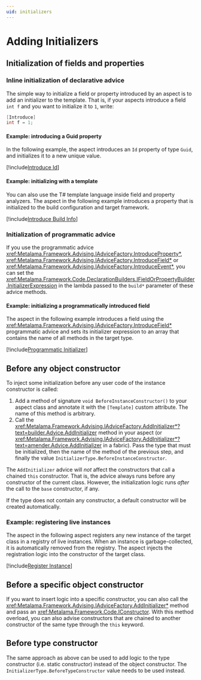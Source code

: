 ```yaml
---
uid: initializers
---
```


# Adding Initializers


## Initialization of fields and properties

### Inline initialization of declarative advice

The simple way to initialize a field or property introduced by an aspect is to add an initializer to the template.
That is, if your aspects introduce a field `int f` and you want to initialize it to `1`, write:

 ```cs
 [Introduce]
 int f = 1;
 ```

#### Example: introducing a Guid property

In the following example, the aspect introduces an `Id` property of type `Guid`, and initializes it to a new unique value.

[!include[Introduce Id](../../../code/Metalama.Documentation.SampleCode.AspectFramework/IntroduceId.cs)]

#### Example: initializing with a template

You can also use the T# template language inside field and property analyzers. The aspect in the following example introduces a property that is initialized to the build configuration and target framework.

[!include[Introduce Build Info](../../../code/Metalama.Documentation.SampleCode.AspectFramework/BuildInfo.cs)]

### Initialization of programmatic advice

If you use the programmatic advice <xref:Metalama.Framework.Advising.IAdviceFactory.IntroduceProperty*>, <xref:Metalama.Framework.Advising.IAdviceFactory.IntroduceField*> or <xref:Metalama.Framework.Advising.IAdviceFactory.IntroduceEvent*>, you can set the <xref:Metalama.Framework.Code.DeclarationBuilders.IFieldOrPropertyBuilder.InitializerExpression> in the lambda passed to the `build*` parameter of these advice methods.

#### Example: initializing a programmatically introduced field

The aspect in the following example introduces a field using the <xref:Metalama.Framework.Advising.IAdviceFactory.IntroduceField*> programmatic advice and sets its initializer expression to an array that contains the name of all methods in the target type.

[!include[Programmatic Initializer](../../../code/Metalama.Documentation.SampleCode.AspectFramework/ProgrammaticInitializer.cs)]

## Before any object constructor

To inject some initialization before any user code of the instance constructor is called:

1. Add a method of signature `void BeforeInstanceConstructor()` to your aspect class and annotate it with the `[Template]` custom attribute. The name of this method is arbitrary.
2. Call the <xref:Metalama.Framework.Advising.IAdviceFactory.AddInitializer*?text=builder.Advice.AddInitializer> method in your aspect (or <xref:Metalama.Framework.Advising.IAdviceFactory.AddInitializer*?text=amender.Advice.AddInitializer> in a fabric). Pass the type that must be initialized, then the name of the method of the previous step, and finally the value `InitializerType.BeforeInstanceConstructor`.

The `AddInitializer` advice will _not_ affect the constructors that call a chained `this` constructor. That is, the advice always runs before any constructor of the current class. However, the initialization logic runs _after_ the call to the `base` constructor, if any.

If the type does not contain any constructor, a default constructor will be created automatically.

### Example: registering live instances

The aspect in the following aspect registers any new instance of the target class in a registry of live instances. When an instance is garbage-collected, it is automatically removed from the registry. The aspect injects the registration logic into the constructor of the target class.

[!include[Register Instance](../../../code/Metalama.Documentation.SampleCode.AspectFramework/RegisterInstance.cs)]


## Before a specific object constructor

If you want to insert logic into a specific constructor, you can also call the <xref:Metalama.Framework.Advising.IAdviceFactory.AddInitializer*> method and pass an <xref:Metalama.Framework.Code.IConstructor>. With this method overload, you can also advise constructors that are chained to another constructor of the same type through the `this` keyword.


## Before type constructor

The same approach as above can be used to add logic to the type constructor (i.e. static constructor) instead of the object constructor. The `InitializerType.BeforeTypeConstructor` value needs to be used instead.

